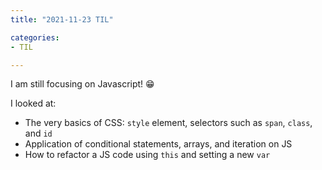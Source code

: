 ```yaml
---
title: "2021-11-23 TIL"

categories: 
- TIL

---
```


I am still focusing on Javascript! 😁

I looked at:

- The very basics of CSS: `style` element, selectors such as `span`, `class`, and `id`
- Application of conditional statements, arrays, and iteration on JS
- How to refactor a JS code using `this` and setting a new `var`
